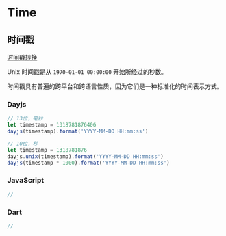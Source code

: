 # Time

## 时间戳

[时间戳转换](https://tool.lu/timestamp/)

Unix 时间戳是从 `1970-01-01 00:00:00` 开始所经过的秒数。

时间戳具有普遍的跨平台和跨语言性质，因为它们是一种标准化的时间表示方式。

### Dayjs

```js
// 13位，毫秒
let timestamp = 1318781876406
dayjs(timestamp).format('YYYY-MM-DD HH:mm:ss')

// 10位，秒
let timestamp = 1318781876
dayjs.unix(timestamp).format('YYYY-MM-DD HH:mm:ss')
dayjs(timestamp * 1000).format('YYYY-MM-DD HH:mm:ss')
```

### JavaScript

```js
//
```

### Dart

```dart
//
```
